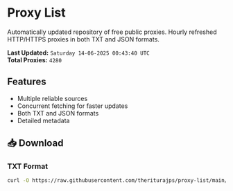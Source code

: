 # Proxy List

Automatically updated repository of free public proxies. Hourly refreshed HTTP/HTTPS proxies in both TXT and JSON formats.

**Last Updated:** `Saturday 14-06-2025 00:43:40 UTC`  
**Total Proxies:** `4280`

## Features
- Multiple reliable sources
- Concurrent fetching for faster updates
- Both TXT and JSON formats
- Detailed metadata

## 📥 Download

### TXT Format
```bash
curl -O https://raw.githubusercontent.com/theriturajps/proxy-list/main/proxies.txt